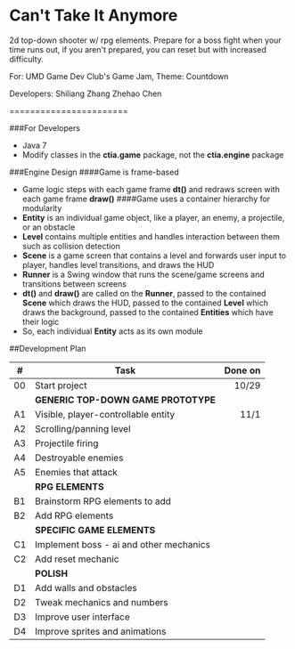 Can't Take It Anymore
======================

2d top-down shooter w/ rpg elements.
Prepare for a boss fight when your time runs out, if you aren't prepared, you can reset but with increased difficulty.

For: UMD Game Dev Club's Game Jam, Theme: Countdown

Developers:
Shiliang Zhang
Zhehao Chen

=======================

###For Developers
* Java 7 
* Modify classes in the **ctia.game** package, not the **ctia.engine** package

###Engine Design
####Game is frame-based
* Game logic steps with each game frame **dt()** and redraws screen with each game frame **draw()**
####Game uses a container hierarchy for modularity
* **Entity** is an individual game object, like a player, an enemy, a projectile, or an obstacle
* **Level** contains multiple entities and handles interaction between them such as collision detection
* **Scene** is a game screen that contains a level and forwards user input to player, handles level transitions, and draws the HUD
* **Runner** is a Swing window that runs the scene/game screens and transitions between screens
* **dt()** and **draw()** are called on the **Runner**, passed to the contained **Scene** which draws the HUD, passed to the contained **Level** which draws the background, passed to the contained **Entities** which have their logic
* So, each individual **Entity** acts as its own module

##Development Plan

| # | Task | Done on |
|---|------|------------:|
| 00|Start project|10/29|
|   |**GENERIC TOP-DOWN GAME PROTOTYPE**||
| A1|Visible, player-controllable entity|11/1|
| A2|Scrolling/panning level||
| A3|Projectile firing||
| A4|Destroyable enemies||
| A5|Enemies that attack||
|   |**RPG ELEMENTS**||
| B1|Brainstorm RPG elements to add||
| B2|Add RPG elements||
|   |**SPECIFIC GAME ELEMENTS**||
| C1|Implement boss - ai and other mechanics||
| C2|Add reset mechanic||
|   |**POLISH**||
| D1|Add walls and obstacles||
| D2|Tweak mechanics and numbers||
| D3|Improve user interface||
| D4|Improve sprites and animations||
